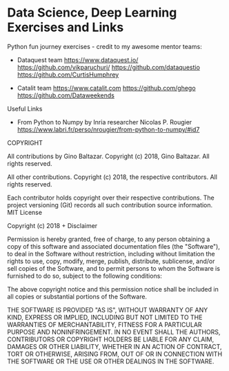 # Data Science, Deep Learning Exercises and Links 

Python fun journey exercises - credit to my awesome mentor teams: 

- Dataquest team https://www.dataquest.io/ https://github.com/vikparuchuri/ https://github.com/dataquestio https://github.com/CurtisHumphrey

- Catalit team https://www.catalit.com https://github.com/ghego https://github.com/Dataweekends

Useful Links

- From Python to Numpy by Inria researcher Nicolas P. Rougier https://www.labri.fr/perso/nrougier/from-python-to-numpy/#id7



COPYRIGHT

All contributions by Gino Baltazar.
Copyright (c) 2018, Gino Baltazar.
All rights reserved.

All other contributions.
Copyright (c) 2018, the respective contributors.
All rights reserved.

Each contributor holds copyright over their respective contributions.
The project versioning (Git) records all such contribution source information.
MIT License

Copyright (c) 2018 + Disclaimer

Permission is hereby granted, free of charge, to any person obtaining a copy
of this software and associated documentation files (the "Software"), to deal
in the Software without restriction, including without limitation the rights
to use, copy, modify, merge, publish, distribute, sublicense, and/or sell
copies of the Software, and to permit persons to whom the Software is
furnished to do so, subject to the following conditions:

The above copyright notice and this permission notice shall be included in all
copies or substantial portions of the Software.

THE SOFTWARE IS PROVIDED "AS IS", WITHOUT WARRANTY OF ANY KIND, EXPRESS OR
IMPLIED, INCLUDING BUT NOT LIMITED TO THE WARRANTIES OF MERCHANTABILITY,
FITNESS FOR A PARTICULAR PURPOSE AND NONINFRINGEMENT. IN NO EVENT SHALL THE
AUTHORS, CONTRIBUTORS OR COPYRIGHT HOLDERS BE LIABLE FOR ANY CLAIM, DAMAGES OR OTHER
LIABILITY, WHETHER IN AN ACTION OF CONTRACT, TORT OR OTHERWISE, ARISING FROM,
OUT OF OR IN CONNECTION WITH THE SOFTWARE OR THE USE OR OTHER DEALINGS IN THE
SOFTWARE.
